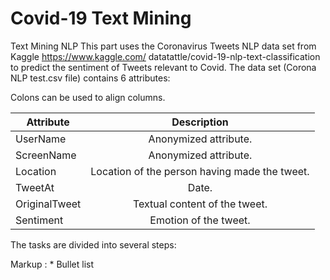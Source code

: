# Covid-19 Text Mining
Text Mining NLP
This part uses the Coronavirus Tweets NLP data set from Kaggle https://www.kaggle.com/
datatattle/covid-19-nlp-text-classification to predict the sentiment of Tweets relevant to
Covid. The data set (Corona NLP test.csv file) contains 6 attributes:

Colons can be used to align columns.

| Attribute     | Description  |
| ------------- |:-------------:| 
| UserName      | Anonymized attribute. | 
| ScreenName    | Anonymized attribute. |  
| Location | Location of the person having made the tweet.|  
| TweetAt       | Date. | 
| OriginalTweet | Textual content of the tweet. | 
| Sentiment      | Emotion of the tweet. | 


The tasks are divided into several steps:

 Markup : * Bullet list
 
            

